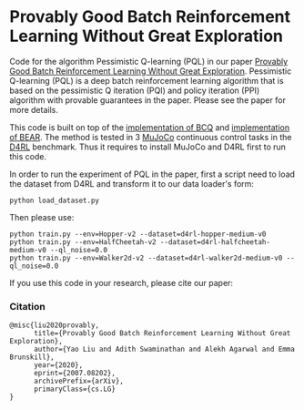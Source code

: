 # Provably Good Batch Reinforcement Learning Without Great Exploration

Code for the algorithm Pessimistic Q-learning (PQL) in our paper [Provably Good Batch Reinforcement Learning Without Great Exploration](https://arxiv.org/abs/2007.08202). Pessimistic Q-learning (PQL) is a deep batch reinforcement learning algorithm that is based on the pessimistic Q iteration (PQI) and policy iteration (PPI) algorithm with provable guarantees in the paper. Please see the paper for more details.



This code is built on top of the [implementation of BCQ](https://github.com/sfujim/BCQ) and [implementation of BEAR](https://github.com/aviralkumar2907/BEAR). The method is tested in 3 [MuJoCo](http://www.mujoco.org/) continuous control tasks in the [D4RL](https://github.com/rail-berkeley/d4rl) benchmark. Thus it requires to install MuJoCo and D4RL first to run this code. 



In order to run the experiment of PQL in the paper, first a script need to load the dataset from D4RL and transform it to our data loader's form:
```
python load_dataset.py
```

Then please use:
```
python train.py --env=Hopper-v2 --dataset=d4rl-hopper-medium-v0
python train.py --env=HalfCheetah-v2 --dataset=d4rl-halfcheetah-medium-v0 --ql_noise=0.0 
python train.py --env=Walker2d-v2 --dataset=d4rl-walker2d-medium-v0 --ql_noise=0.0 
``` 

If you use this code in your research, please cite our paper:
### Citation

```
@misc{liu2020provably,
      title={Provably Good Batch Reinforcement Learning Without Great Exploration}, 
      author={Yao Liu and Adith Swaminathan and Alekh Agarwal and Emma Brunskill},
      year={2020},
      eprint={2007.08202},
      archivePrefix={arXiv},
      primaryClass={cs.LG}
}
```
